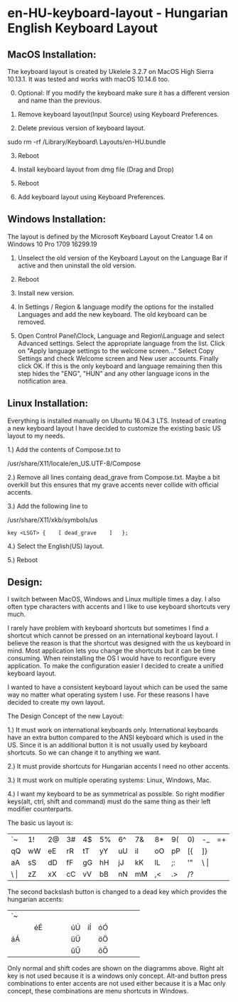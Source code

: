# en-HU-keyboard-layout - Hungarian English Keyboard Layout

MacOS Installation:
---

The keyboard layout is created by  Ukelele 3.2.7 on MacOS High Sierra 10.13.1. It was tested and works with macOS 10.14.6 too.

0. Optional: If you modify the keyboard make sure it has a different version and name than the previous.

1. Remove keyboard layout(Input Source) using Keyboard Preferences.

2. Delete previous version of keyboard layout. 

sudo rm -rf /Library/Keyboard\ Layouts/en-HU.bundle

3. Reboot

4. Install keyboard layout from dmg file (Drag and Drop)

5. Reboot

6. Add keyboard layout using Keyboard Preferences.

Windows Installation:
---

The layout is defined by the Microsoft Keyboard Layout Creator 1.4 on Windows 10 Pro 1709 16299.19

1. Unselect the old version of the Keyboard Layout on the Language Bar if active and then uninstall the old version.

2. Reboot

3. Install new version.

4. In Settings / Region & language modify the options for the installed Languages and add the new keyboard. The old keyboard can be removed.

5. Open Control Panel\Clock, Language and Region\Language and select Advanced settings. Select the appropriate language from the list. Click on "Apply language settings to the welcome screen..." Select Copy Settings and check Welcome screen and New user accounts. Finally click OK.
If this is the only keyboard and language remaining then this step hides the "ENG", "HUN" and any other language icons in the notification area.

Linux Installation:
---

Everything is installed manually on Ubuntu 16.04.3 LTS. Instead of creating a new keyboard layout I have decided to customize the existing basic US layout to my needs.

1.) Add the contents of Compose.txt to

/usr/share/X11/locale/en_US.UTF-8/Compose

2.) Remove all lines containg dead_grave from Compose.txt. Maybe a bit overkill but this ensures that my grave accents never collide with official accents.

3.) Add the following line to

/usr/share/X11/xkb/symbols/us

    key <LSGT> {	[ dead_grave	]	};

4.) Select the English(US) layout.

5.) Reboot

Design:
---

I switch between MacOS, Windows and Linux multiple times a day. I also often type characters with accents and I like to use keyboard shortcuts very much.

I rarely have problem with keyboard shortcuts but sometimes I find a shortcut which cannot be pressed on an international keyboard layout. I believe the reason is that the shortcut was designed with the us keyboard in mind. Most application lets you change the shortcuts but it can be time consuming. When reinstalling the OS I would have to reconfigure every application. To make the configuration easier I decided to create a unified keyboard layout.

I wanted to have a consistent keyboard layout which can be used the same way no matter what operating system I use. For these reasons I have decided to create my own layout.

The Design Concept of the new Layout:

1.) It must work on international keyboards only. International keyboards have an
extra button compared to the ANSI keyboard which is used in the US. Since it is an 
additional button it is not usually used by keyboard shortcuts. So we can change it to anything
we want. 

2.) It must provide shortcuts for Hungarian accents I need no other accents.

3.) It must work on multiple operating systems: Linux, Windows, Mac.

4.) I want my keyboard to be as symmetrical as possible. So right modifier keys(alt, ctrl, shift and command) must do the same thing as their left modifier counterparts.

The basic us layout is:

|       |    |    |    |    |    |    |    |    |    |    |       |    |
|----   |----|----|----|----|----|----|----|----|----|----|----   |----|
| `~    | 1! | 2@ | 3# | 4$ | 5% | 6^ | 7& | 8* | 9( | 0) | -_    | =+ | 
| qQ    | wW | eE | rR | tT | yY | uU | iI | oO | pP | [{ | ]}    |
| aA    | sS | dD | fF | gG | hH | jJ | kK | lL | ;: | '" | \\ \| |
| \\ \| | zZ | xX | cC | vV | bB | nN | mM | ,< | .> | /? |

The second backslash button is changed to a dead key which provides the hungarian accents:

|     |    |    |    |    |    |    |    |    |    |    |     |    |
|---- |----|----|----|----|----|----|----|----|----|----|---- |----|
| `~  |    |    |    |    |    |    |    |    |    |    |     |    | 
|     |    | éÉ |    |    |    | úÚ | íÍ | óÓ |    |    |     |
| áÁ  |    |    |    |    |    | üÜ |    | öÖ |    |    |     |
|     |    |    |    |    |    | űŰ |    | őŐ |    |    |

Only normal and shift codes are shown on the diagramms above. Right alt key is not used because it is a windows only concept. Alt-and button press combinations to enter accents are not used either because it is a Mac only concept, these combinations are menu shortcuts in Windows.
